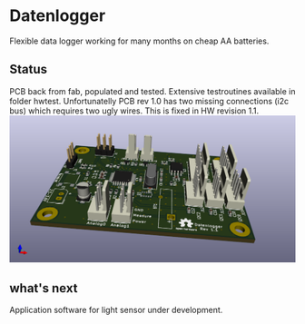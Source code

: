 # Datenlogger
Flexible data logger working for many months on cheap AA batteries.

## Status
PCB back from fab, populated and tested. Extensive testroutines available in folder hwtest.
Unfortunatelly PCB rev 1.0 has two missing connections (i2c bus) which requires two ugly wires.
This is fixed in HW revision 1.1.
![3D](hardware/Datenlogger.png)

## what's next
Application software for light sensor under development.
